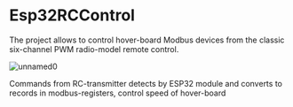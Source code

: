 # Esp32RCControl
The project allows to control hover-board Modbus devices from the classic six-channel PWM radio-model remote control.

![unnamed0](https://github.com/ademidow/Esp32RCControl/assets/60208711/47d75d99-7213-4583-b060-6a1122df1721)

Commands from RC-transmitter detects by ESP32 module and converts to records in modbus-registers, control speed of hover-board